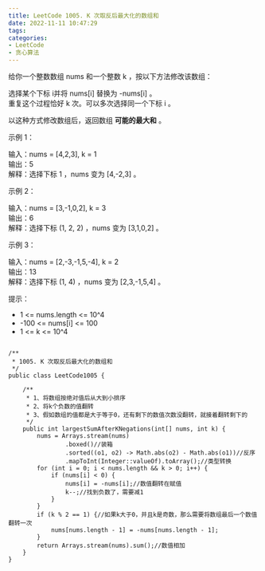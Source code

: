 ```yaml
---
title: LeetCode 1005. K 次取反后最大化的数组和
date: 2022-11-11 10:47:29
tags:
categories:
- LeetCode
- 贪心算法
---
```


给你一个整数数组 nums 和一个整数 k ，按以下方法修改该数组：  

选择某个下标 i并将 nums[i] 替换为 -nums[i] 。  
重复这个过程恰好 k 次。可以多次选择同一个下标 i 。  

以这种方式修改数组后，返回数组 **可能的最大和** 。  


<!--more-->

示例 1：

输入：nums = [4,2,3], k = 1  
输出：5  
解释：选择下标 1 ，nums 变为 [4,-2,3] 。  

示例 2：

输入：nums = [3,-1,0,2], k = 3  
输出：6  
解释：选择下标 (1, 2, 2) ，nums 变为 [3,1,0,2] 。  

示例 3：

输入：nums = [2,-3,-1,5,-4], k = 2  
输出：13  
解释：选择下标 (1, 4) ，nums 变为 [2,3,-1,5,4] 。  


提示：

* 1 <= nums.length <= 10^4
* -100 <= nums[i] <= 100
* 1 <= k <= 10^4

```

/**
 * 1005. K 次取反后最大化的数组和
 */
public class LeetCode1005 {

    /**
     * 1、将数组按绝对值后从大到小排序
     * 2、将k个负数的值翻转
     * 3、假如数组的值都是大于等于0，还有剩下的数值次数没翻转，就接着翻转剩下的
     */
    public int largestSumAfterKNegations(int[] nums, int k) {
        nums = Arrays.stream(nums)
                .boxed()//装箱
                .sorted((o1, o2) -> Math.abs(o2) - Math.abs(o1))//反序
                .mapToInt(Integer::valueOf).toArray();//类型转换
        for (int i = 0; i < nums.length && k > 0; i++) {
            if (nums[i] < 0) {
                nums[i] = -nums[i];//数值翻转在赋值
                k--;//找到负数了，需要减1
            }
        }
        if (k % 2 == 1) {//如果k大于0，并且k是奇数，那么需要将数组最后一个数值翻转一次
            nums[nums.length - 1] = -nums[nums.length - 1];
        }
        return Arrays.stream(nums).sum();//数值相加
    }
}
```